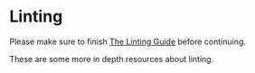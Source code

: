 # Linting

Please make sure to finish [The Linting Guide](/guide/linting.html) before continuing.

These are some more in depth resources about linting.
